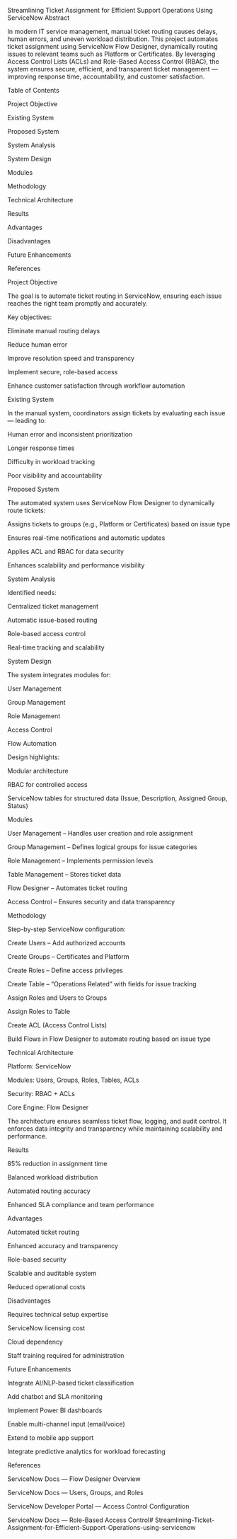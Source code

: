 Streamlining Ticket Assignment for Efficient Support Operations Using ServiceNow
Abstract

In modern IT service management, manual ticket routing causes delays, human errors, and uneven workload distribution. This project automates ticket assignment using ServiceNow Flow Designer, dynamically routing issues to relevant teams such as Platform or Certificates.
By leveraging Access Control Lists (ACLs) and Role-Based Access Control (RBAC), the system ensures secure, efficient, and transparent ticket management — improving response time, accountability, and customer satisfaction.

Table of Contents

Project Objective

Existing System

Proposed System

System Analysis

System Design

Modules

Methodology

Technical Architecture

Results

Advantages

Disadvantages

Future Enhancements

References

Project Objective

The goal is to automate ticket routing in ServiceNow, ensuring each issue reaches the right team promptly and accurately.

Key objectives:

Eliminate manual routing delays

Reduce human error

Improve resolution speed and transparency

Implement secure, role-based access

Enhance customer satisfaction through workflow automation

Existing System

In the manual system, coordinators assign tickets by evaluating each issue — leading to:

Human error and inconsistent prioritization

Longer response times

Difficulty in workload tracking

Poor visibility and accountability

Proposed System

The automated system uses ServiceNow Flow Designer to dynamically route tickets:

Assigns tickets to groups (e.g., Platform or Certificates) based on issue type

Ensures real-time notifications and automatic updates

Applies ACL and RBAC for data security

Enhances scalability and performance visibility

System Analysis

Identified needs:

Centralized ticket management

Automatic issue-based routing

Role-based access control

Real-time tracking and scalability

System Design

The system integrates modules for:

User Management

Group Management

Role Management

Access Control

Flow Automation

Design highlights:

Modular architecture

RBAC for controlled access

ServiceNow tables for structured data (Issue, Description, Assigned Group, Status)

Modules

User Management – Handles user creation and role assignment

Group Management – Defines logical groups for issue categories

Role Management – Implements permission levels

Table Management – Stores ticket data

Flow Designer – Automates ticket routing

Access Control – Ensures security and data transparency

Methodology

Step-by-step ServiceNow configuration:

Create Users – Add authorized accounts

Create Groups – Certificates and Platform

Create Roles – Define access privileges

Create Table – “Operations Related” with fields for issue tracking

Assign Roles and Users to Groups

Assign Roles to Table

Create ACL (Access Control Lists)

Build Flows in Flow Designer to automate routing based on issue type

Technical Architecture

Platform: ServiceNow

Modules: Users, Groups, Roles, Tables, ACLs

Security: RBAC + ACLs

Core Engine: Flow Designer

The architecture ensures seamless ticket flow, logging, and audit control. It enforces data integrity and transparency while maintaining scalability and performance.

Results

85% reduction in assignment time

Balanced workload distribution

Automated routing accuracy

Enhanced SLA compliance and team performance

Advantages

Automated ticket routing

Enhanced accuracy and transparency

Role-based security

Scalable and auditable system

Reduced operational costs

Disadvantages

Requires technical setup expertise

ServiceNow licensing cost

Cloud dependency

Staff training required for administration

Future Enhancements

Integrate AI/NLP-based ticket classification

Add chatbot and SLA monitoring

Implement Power BI dashboards

Enable multi-channel input (email/voice)

Extend to mobile app support

Integrate predictive analytics for workload forecasting

References

ServiceNow Docs — Flow Designer Overview

ServiceNow Docs — Users, Groups, and Roles

ServiceNow Developer Portal — Access Control Configuration

ServiceNow Docs — Role-Based Access Control# Streamlining-Ticket-Assignment-for-Efficient-Support-Operations-using-servicenow
